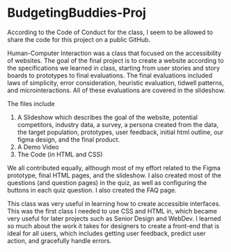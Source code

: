 # BudgetingBuddies-Proj
According to the Code of Conduct for the class, I seem to be allowed to share the code for this project on a public GitHub.

Human-Computer Interaction was a class that focused on the accessibility of websites. The goal of the final project is to create a website according to the specifications we learned in class, starting from user stories and story boards to prototypes to final evaluations. The final evaluations included laws of simplicity, error consideration, heuristic evaluation, tidwell patterns, and microinteractions. All of these evaluations are covered in the slideshow.

The files include
1. A Slideshow which describes the goal of the website, potential competitors, industry data, a survey, a persona created from the data, the target population, prototypes, user feedback, initial html outline, our figma design, and the final product.
2. A Demo Video
3. The Code (in HTML and CSS)

We all contributed equally, although most of my effort related to the Figma prototype, final HTML pages, and the slideshow. I also created most of the questions (and question pages) in the quiz, as well as configuring the buttons in each quiz question. I also created the FAQ page.

This class was very useful in learning how to create accessible interfaces. This was the first class I needed to use CSS and HTML in, which became very useful for later projects such as Senior Design and WebDev. I learned so much about the work it takes for designers to create a front-end that is ideal for all users, which includes getting user feedback, predict user action, and gracefully handle errors.
